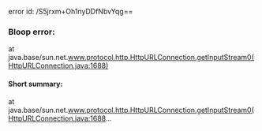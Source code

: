 error id: /S5jrxm+Oh1nyDDfNbvYqg==
### Bloop error:

at java.base/sun.net.www.protocol.http.HttpURLConnection.getInputStream0(HttpURLConnection.java:1688)
#### Short summary: 

at java.base/sun.net.www.protocol.http.HttpURLConnection.getInputStream0(HttpURLConnection.java:1688...